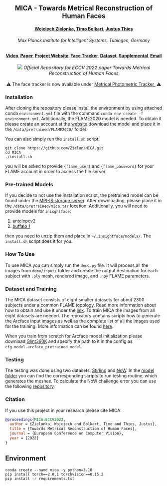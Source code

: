 <h2 align="center"><b>MICA - Towards Metrical Reconstruction of Human Faces</b></h2>

<h4 align="center"><b><a href="https://zielon.github.io/" target="_blank">Wojciech Zielonka</a>, <a href="https://sites.google.com/site/bolkartt/" target="_blank">Timo Bolkart</a>, <a href="https://justusthies.github.io/" target="_blank">Justus Thies</a></b></h4>

<h6 align="center"><i>Max Planck Institute for Intelligent Systems, Tübingen, Germany</i></h6>

<h4 align="center">
<a href="https://youtu.be/vzzEbvv08VA" target="_blank">Video&nbsp</a>
<a href="https://arxiv.org/pdf/2204.06607.pdf" target="_blank">Paper&nbsp</a>
<a href="https://zielon.github.io/mica/" target="_blank">Project Website&nbsp</a>
<a href="https://github.com/Zielon/metrical-tracker" target="_blank">Face Tracker&nbsp</a>
<a href="https://github.com/Zielon/MICA/tree/master/datasets/" target="_blank"><b>Dataset&nbsp</b></a>
<a href="https://keeper.mpdl.mpg.de/f/6b12c44378e64738b993/" target="_blank">Supplemental&nbsp</a>
<a href="mailto:&#109;&#105;&#099;&#097;&#064;&#116;&#117;&#101;&#046;&#109;&#112;&#103;&#046;&#100;&#101;">Email</a>
</h4>

<div align="center"> 
<img src="documents/teaser.jpg">
<i style="font-size: 1.05em;">Official Repository for ECCV 2022 paper Towards Metrical Reconstruction of Human Faces</i>
</div>
<br>

<div align="center"> 
&#x26A0 The face tracker is now available under <a href="https://github.com/Zielon/metrical-tracker" target="_blank">Metrical Photometric Tracker&nbsp</a> &#x26A0
</div>

### Installation

After cloning the repository please install the environment by using attached conda `environment.yml` file with the command 
``conda env create -f environment.yml``. Additionally, the FLAME2020 model is needed. To obtain it please create an account at the [website](https://flame.is.tue.mpg.de/) download the model and place it in the `/data/pretrained/FLAME2020/` folder. 

You can also simply run the `install.sh` script:

```shell
git clone https://github.com/Zielon/MICA.git
cd MICA
./install.sh
```
you will be asked to provide `{flame_user}` and `{flame_password}` for your FLAME account in order to access the file server.

### Pre-trained Models

If you decide to not use the installation script, the pretrained model can be found under the [MPI-IS storage server](https://keeper.mpdl.mpg.de/f/db172dc4bd4f4c0f96de/?dl=1). After downloading, please place it in the `/data/pretrained/mica.tar` location. Additionally, you will need to provide models for `inisghtface`:
1) [antelopev2](https://keeper.mpdl.mpg.de/f/2d58b7fed5a74cb5be83/?dl=1)
2) [buffalo_l](https://keeper.mpdl.mpg.de/f/8faabd353cfc457fa5c5/?dl=1)

then you need to unzip them and place in `~/.insightface/models/`. The `install.sh` script does it for you.

### How To Use

To use MICA you can simply run the `demo.py` file. It will process all the images from `demo/input/` folder and create the output destination for each subject with `.ply` mesh, rendered image, and `.npy` FLAME parameters.

### Dataset and Training

The MICA dataset consists of eight smaller datasets for about 2300 subjects under a common FLAME topology. Read more information about how to obtain and use it under the [link](https://github.com/Zielon/MICA/tree/master/datasets/). To train MICA the images from all eight datasets are needed. The repository contains scripts how to generate the Arcface input images as well as the complete list of all the images used for the training. More information can be found [here](https://github.com/Zielon/MICA/tree/master/datasets).

When you train from scratch for Arcface model initialization please download [Glint360K](https://github.com/deepinsight/insightface/tree/master/recognition/arcface_torch) and specify the path to it in the config as `cfg.model.arcface_pretrained_model`.

### Testing

The testing was done using two datasets, [Stirling](http://pics.stir.ac.uk/ESRC/) and [NoW](https://now.is.tue.mpg.de/). In the [model folder](https://github.com/Zielon/MICA/tree/master/models) you can find the corresponding scripts to run testing routine, which generates the meshes. To calculate the NoW challenge error you can use the following [repository](https://github.com/soubhiksanyal/now_evaluation).   

### Citation
If you use this project in your research please cite MICA:
```bibtex
@proceedings{MICA:ECCV2022,
  author = {Zielonka, Wojciech and Bolkart, Timo and Thies, Justus},
  title = {Towards Metrical Reconstruction of Human Faces},
  journal = {European Conference on Computer Vision},
  year = {2022}
}
```


## Environment

```
conda create --name mica -y python=3.10
pip install torch==2.0.1 torchvision==0.15.2
pip install -r requirements.txt
```
